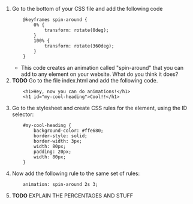 1. Go to the bottom of your CSS file and add the following code
    ```
        @keyframes spin-around {
            0% {
                transform: rotate(0deg);
            }
            100% {
                transform: rotate(360deg);
            }
        }
    ```
    * This code creates an animation called "spin-around" that you can add to any element on your website. What do you think it does?
2. **TODO** Go to the file index.html and add the following code.
    ```
        <h1>Hey, now you can do animations!</h1>
        <h1 id="my-cool-heading">Cool!!</h1>
    ```
3. Go to the stylesheet and create CSS rules for the element, using the ID selector:
    ```
        #my-cool-heading {
            background-color: #ffe680;
            border-style: solid;
            border-width: 3px;
            width: 80px;
            padding: 20px;
            width: 80px;
        }
    ```
4. Now add the following rule to the same set of rules:
    ```
        animation: spin-around 2s 3;
    ```
5. **TODO** EXPLAIN THE PERCENTAGES AND STUFF
